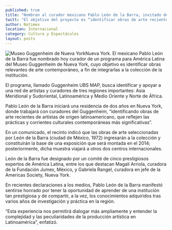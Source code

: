 ```yaml
---
published: true
title: "Nombran al curador mexicano Pablo León de la Barra, invitado del Guggenheim de NY"
twitt: "El objetivo del proyecto es “identificar obras de arte recientes de origen latinoamericano, que reflejen las prácticas y corrientes culturales contemporáneas más significativas”, expresó el investigador"
author: Notimex
location: Internacional
category: Cultura y Espectáculos
layout: posts
---
```


![Museo Guggenheim de Nueva York](http://i.imgur.com/GLXIa9xm.jpg)Nueva York. El mexicano Pablo León de la Barra fue nombrado hoy curador de un programa para América Latina del Museo Guggenheim de Nueva York, cuyo objetivo es identificar obras relevantes de arte contemporáneo, a fin de integrarlas a la colección de la institución.

El programa, llamado Guggenheim UBS MAP, busca identificar y apoyar a una red de artistas y curadores de tres regiones importantes: Asia Meridional y Sudoriental, Latinoamérica y Medio Oriente y Norte de África.

Pablo León de la Barra iniciará una residencia de dos años en Nueva York, donde trabajará con curadores del Guggenheim, “identificando obras de arte recientes de artistas de origen latinoamericano, que reflejen las prácticas y corrientes culturales contemporáneas más significativas”.

En un comunicado, el recinto indicó que las obras de arte seleccionadas por León de la Barra (ciudad de México, 1972) ingresarán a la colección y constituirán la base de una exposición que será montada en el 2014; posteriormente, dicha muestra viajará a otros dos centros internacionales.

León de la Barra fue designado por un comité de cinco prestigiosos expertos de América Latina, entre los que destacan Magalí Arriola, curadora de la Fundación Jumex, México, y Gabriela Rangel, curadora en jefe de la Americas Society, Nueva York.

En recientes declaraciones a los medios, Pablo León de la Barra manifestó sentirse honrado por tener la oportunidad de aprender de una institución tan prestigiosa y de compartir, a la vez, los conocimientos adquiridos tras varios años de investigación y práctica en la región.

“Esta experiencia nos permitirá dialogar más ampliamente y entender la complejidad y las peculiaridades de la producción artística en Latinoamérica”, enfatizó.
